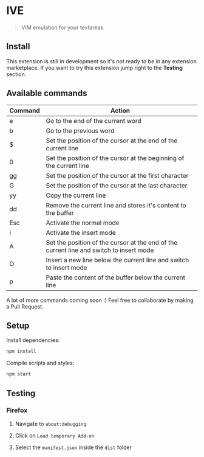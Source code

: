 # IVE

> VIM emulation for your textareas

## Install

This extension is still in development so it's not ready to be in any extension marketplace. If you want to try this extension jump right to the **Testing** section.

## Available commands

| Command | Action                                                       |
| ------- | ------------------------------------------------------------ |
| e       | Go to the end of the current word |
| b       | Go to the previous word |
| $       | Set the position of the cursor at the end of the current line |
| 0       | Set the position of the cursor at the beginning of the current line |
| gg      | Set the position of the cursor at the first character |
| G       | Set the position of the cursor at the last character |
| yy      | Copy the current line |
| dd      | Remove the current line and stores it's content to the buffer |
| Esc     | Activate the normal mode |
| i       | Activate the insert mode |
| A       | Set the position of the cursor at the end of the current line and switch to insert mode |
| O       | Insert a new line below the current line and switch to insert mode |
| p       | Paste the content of the buffer below the current line |

A lot of more commands coming soon :) Feel free to collaborate by making a Pull Request.

## Setup

Install dependencies:

```bash
npm install
```

Compile scripts and styles:

```bash
npm start
```

## Testing

### Firefox

1. Navigate to `about:debugging`

2. Click on `Load temporary Add-on`

3. Select the `manifest.json` inside the `dist` folder
